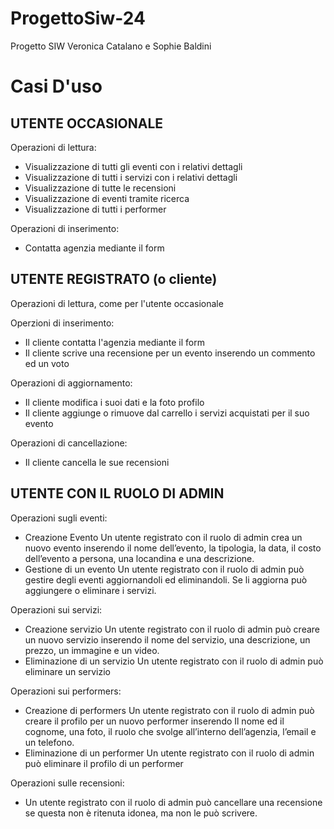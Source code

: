 # ProgettoSiw-24
Progetto SIW Veronica Catalano e Sophie Baldini


# Casi D'uso 

## UTENTE OCCASIONALE

Operazioni di lettura:
 - Visualizzazione di tutti gli eventi con i relativi dettagli
 - Visualizzazione di tutti i servizi con i relativi dettagli
 - Visualizzazione di tutte le recensioni 
 - Visualizzazione di eventi tramite ricerca
 - Visualizzazione di tutti i performer

 Operazioni di inserimento:
- Contatta agenzia mediante il form


## UTENTE REGISTRATO (o cliente)

Operazioni di lettura, come per l'utente occasionale

Operzioni di inserimento:
- Il cliente contatta l'agenzia mediante il form
- Il cliente scrive una recensione per un evento inserendo un commento ed un voto

Operazioni di aggiornamento:
- Il cliente modifica i suoi dati e la foto profilo
- Il cliente aggiunge o rimuove dal carrello i servizi acquistati per il suo evento

Operazioni di cancellazione:
- Il cliente cancella le sue recensioni


## UTENTE CON IL RUOLO DI ADMIN

Operazioni sugli eventi:
-	Creazione Evento
  Un utente registrato con il ruolo di admin  crea un nuovo evento inserendo il nome dell’evento, la tipologia, la data, il costo dell’evento a persona, una locandina e una descrizione. 
-	Gestione di un evento 
  Un utente registrato con il ruolo di admin può gestire degli eventi aggiornandoli ed eliminandoli. Se li aggiorna può aggiungere o eliminare i servizi. 
    
Operazioni sui servizi:
-	Creazione servizio
  Un utente registrato con il ruolo di admin  può creare un nuovo servizio inserendo il nome del servizio, una descrizione, un prezzo, un immagine e un video.
-	Eliminazione di un servizio 
  Un utente registrato con il ruolo di admin può eliminare un servizio  
    
Operazioni sui performers: 
-	Creazione di performers 
  Un utente registrato con il ruolo di admin  può creare il profilo per un nuovo performer inserendo Il nome ed il cognome, una foto, il ruolo che svolge all’interno dell’agenzia, l’email e un telefono.
-	Eliminazione di un performer 
  Un utente registrato con il ruolo di admin può eliminare il profilo di un performer
    
Operazioni sulle recensioni: 
- Un utente registrato con il ruolo di admin può cancellare una recensione se questa non è ritenuta idonea, ma non le può scrivere.
